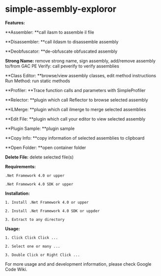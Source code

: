 # simple-assembly-exploror
**Features:**
	
**Assembler: **call ilasm to assemble il file

**Disassembler: **call ildasm to disassemble assembly

**Deobfuscator: **de-obfuscate obfuscated assembly

**Strong Name:** remove strong name, sign assembly, add/remove assembly to/from GAC
PE Verify: call peverify to verify assemblies

**Class Editor: **browse/view assembly classes, edit method instructions
Run Method: run static methods

**Profiler: **Trace function calls and parameters with SimpleProfiler

**Relector: **plugin which call Reflector to browse selected assembly

**ILMerge: **plugin which call ilmerge to merge selected assemblies

**Edit File: **plugin which call your editor to view selected assembly

**Plugin Sample: **plugin sample

**Copy Info: **copy information of selected assemblies to clipboard

**Open Folder: **open container folder

**Delete File:** delete selected file(s)

**Requirements:**

`.Net Framework 4.0 or upper`

`.Net Framework 4.0 SDK or upper`


**Installation:**

`1. Install .Net Framework 4.0 or upper`

`2. Install .Net Framework 4.0 SDK or uppder`

`3. Extract to any directory`


**Usage:**

`1. Click Click Click ...`

`2. Select one or many ...`

`3. Double Click or Right Click ...`

For more usage and and development information, please check Google Code Wiki.

 
